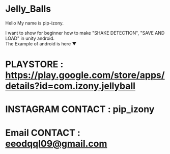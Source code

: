 # Jelly_Balls
Hello My name is pip-izony.

I want to show for beginner  how to make "SHAKE DETECTION", "SAVE AND LOAD" in unity android.
\
The Example of android is here ▼
# PLAYSTORE : https://play.google.com/store/apps/details?id=com.izony.jellyball
#
#
# INSTAGRAM CONTACT : pip_izony
# Email CONTACT : eeodqql09@gmail.com
